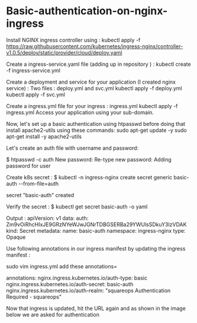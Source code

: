 # Basic-authentication-on-nginx-ingress
Install NGINX ingress controller using :
kubectl apply -f https://raw.githubusercontent.com/kubernetes/ingress-nginx/controller-v1.0.5/deploy/static/provider/cloud/deploy.yaml

Create a ingress-service.yaml file (adding up in repository ) :
kubectl create -f ingress-service.yml

Create a deployment and service for your application (I created nginx service) :
Two files : deploy.yml and svc.yml 
kubectl apply -f deploy.yml 
kubectl apply -f svc.yml 

Create a ingress.yml file for your ingress : ingress.yml
kubectl apply -f ingress.yml 
Access your application using your sub-domain.

Now, let's set up a basic authentication using htpasswd 
before doing that install apache2-utils using these commands:
sudo apt-get update -y
sudo apt-get install -y apache2-utils

Let's create an auth file with username and password:

$ htpasswd -c auth <username>
New password: <password>
Re-type new password:
Adding password for user <username>

Create k8s secret :
$ kubectl -n ingress-nginx create secret generic basic-auth --from-file=auth

secret "basic-auth" created

Verify the secret :
$ kubectl get secret basic-auth -o yaml

Output :
apiVersion: v1
data:
  auth: Zm9vOiRhcHIxJE9GRzNYeWJwJGNrTDBGSERBa29YWUlsSDkuY3lzVDAK
kind: Secret
metadata:
  name: basic-auth
  namespace: ingress-nginx
type: Opaque
  
Use following annotations in our ingress manifest by updating the ingress manifest :
 
sudo vim ingress.yml 
add these annotations=
  
annotations:
      nginx.ingress.kubernetes.io/auth-type: basic
      nginx.ingress.kubernetes.io/auth-secret: basic-auth
      nginx.ingress.kubernetes.io/auth-realm: "squareops Authentication Required - squareops"

Now that ingress is updated, hit the URL again and as shown in the image below we are asked for authentication

